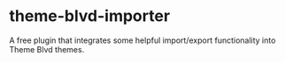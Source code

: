 # theme-blvd-importer
A free plugin that integrates some helpful import/export functionality into Theme Blvd themes.
